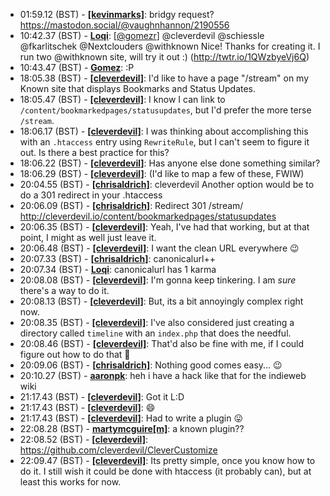 * <a id="01:59.12">01:59.12 (BST)</a> - __[[kevinmarks]](https://github.com/[kevinmarks])__: bridgy request? https://mastodon.social/@vaughnhannon/2190556
* <a id="10:42.37">10:42.37 (BST)</a> - __[Loqi](https://github.com/Loqi)__: [<a href="https://twitter.com/gomezr">@gomezr</a>] @cleverdevil @schiessle @fkarlitschek @Nextclouders @withknown Nice! Thanks for creating it. I run two @withknown site, will try it out :) (http://twtr.io/1QWzbyeVj6Q)
* <a id="10:43.47">10:43.47 (BST)</a> - __[Gomez](https://github.com/Gomez)__: :P
* <a id="18:05.38">18:05.38 (BST)</a> - __[[cleverdevil]](https://github.com/[cleverdevil])__: I'd like to have a page "/stream" on my Known site that displays Bookmarks and Status Updates.
* <a id="18:05.47">18:05.47 (BST)</a> - __[[cleverdevil]](https://github.com/[cleverdevil])__: I know I can link to `/content/bookmarkedpages/statusupdates`, but I'd prefer the more terse `/stream`.
* <a id="18:06.17">18:06.17 (BST)</a> - __[[cleverdevil]](https://github.com/[cleverdevil])__: I was thinking about accomplishing this with an `.htaccess` entry using `RewriteRule`, but I can't seem to figure it out. Is there a best practice for this?
* <a id="18:06.22">18:06.22 (BST)</a> - __[[cleverdevil]](https://github.com/[cleverdevil])__: Has anyone else done something similar?
* <a id="18:06.29">18:06.29 (BST)</a> - __[[cleverdevil]](https://github.com/[cleverdevil])__: (I'd like to map a few of these, FWIW)
* <a id="20:04.55">20:04.55 (BST)</a> - __[[chrisaldrich]](https://github.com/[chrisaldrich])__: cleverdevil Another option would be to do a 301 redirect in your .htaccess
* <a id="20:06.09">20:06.09 (BST)</a> - __[[chrisaldrich]](https://github.com/[chrisaldrich])__: Redirect 301 /stream/ http://cleverdevil.io/content/bookmarkedpages/statusupdates
* <a id="20:06.35">20:06.35 (BST)</a> - __[[cleverdevil]](https://github.com/[cleverdevil])__: Yeah, I've had that working, but at that point, I might as well just leave it.
* <a id="20:06.48">20:06.48 (BST)</a> - __[[cleverdevil]](https://github.com/[cleverdevil])__: I want the clean URL everywhere 😉
* <a id="20:07.33">20:07.33 (BST)</a> - __[[chrisaldrich]](https://github.com/[chrisaldrich])__: canonicalurl++
* <a id="20:07.34">20:07.34 (BST)</a> - __[Loqi](https://github.com/Loqi)__: canonicalurl has 1 karma
* <a id="20:08.08">20:08.08 (BST)</a> - __[[cleverdevil]](https://github.com/[cleverdevil])__: I'm gonna keep tinkering. I am *sure* there's a way to do it.
* <a id="20:08.13">20:08.13 (BST)</a> - __[[cleverdevil]](https://github.com/[cleverdevil])__: But, its a bit annoyingly complex right now.
* <a id="20:08.35">20:08.35 (BST)</a> - __[[cleverdevil]](https://github.com/[cleverdevil])__: I've also considered just creating a directory called `timeline` with an `index.php` that does the needful.
* <a id="20:08.46">20:08.46 (BST)</a> - __[[cleverdevil]](https://github.com/[cleverdevil])__: That'd also be fine with me, if I could figure out how to do that 🙂
* <a id="20:09.06">20:09.06 (BST)</a> - __[[chrisaldrich]](https://github.com/[chrisaldrich])__: Nothing good comes easy... 😉
* <a id="20:10.27">20:10.27 (BST)</a> - __[aaronpk](https://github.com/aaronpk)__: heh i have a hack like that for the indieweb wiki
* <a id="21:17.43">21:17.43 (BST)</a> - __[[cleverdevil]](https://github.com/[cleverdevil])__: Got it L:D
* <a id="21:17.43">21:17.43 (BST)</a> - __[[cleverdevil]](https://github.com/[cleverdevil])__: 😄
* <a id="21:17.43">21:17.43 (BST)</a> - __[[cleverdevil]](https://github.com/[cleverdevil])__: Had to write a plugin 😛
* <a id="22:08.28">22:08.28 (BST)</a> - __[martymcguire[m]](https://github.com/martymcguire[m])__: a known plugin??
* <a id="22:08.52">22:08.52 (BST)</a> - __[[cleverdevil]](https://github.com/[cleverdevil])__: https://github.com/cleverdevil/CleverCustomize
* <a id="22:09.47">22:09.47 (BST)</a> - __[[cleverdevil]](https://github.com/[cleverdevil])__: Its pretty simple, once you know how to do it. I still wish it could be done with htaccess (it probably can), but at least this works for now.
